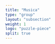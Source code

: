 ```yaml
---
title: "Musica"
type: "group"
layout: "subsection"
weight: 1
logo: "puzzle-piece"
split: true
---
```

